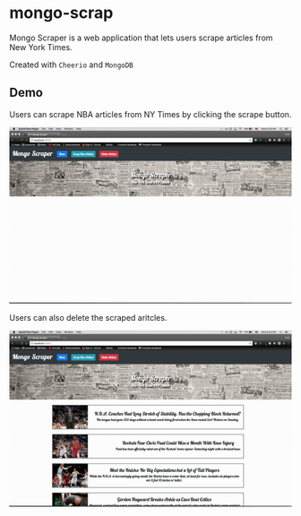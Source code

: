 # mongo-scrap

Mongo Scraper is a web application that lets users scrape articles from New York Times.

Created with `Cheerio` and `MongoDB`

## Demo

Users can scrape NBA articles from NY Times by clicking the scrape button.

![Alt text](/public/screenshots/demo-1.gif?raw=true "Demo Screenshot")

Users can also delete the scraped aritcles.

![Alt text](/public/screenshots/demo-2.gif?raw=true "Demo Screenshot")
